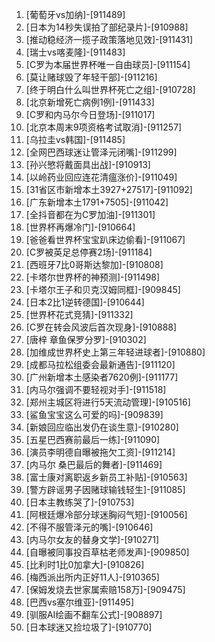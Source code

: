 
1. [葡萄牙vs加纳]-[911489]
1. [日本为14秒失误拍了部纪录片]-[910988]
1. [推动稳经济一揽子政策落地见效]-[911431]
1. [瑞士vs喀麦隆]-[911483]
1. [C罗为本届世界杯唯一自由球员]-[911154]
1. [莫让赌球毁了年轻干部]-[911216]
1. [终于明白什么叫世界杯死亡之组]-[910728]
1. [北京新增死亡病例1例]-[911433]
1. [C罗和内马尔今日登场]-[911017]
1. [北京本周末9项资格考试取消]-[911257]
1. [乌拉圭vs韩国]-[911485]
1. [全网巴西球迷让管泽元闭嘴]-[911299]
1. [孙兴慜将戴面具出战]-[910913]
1. [以岭药业回应连花清瘟涨价]-[911049]
1. [31省区市新增本土3927+27517]-[911092]
1. [广东新增本土1791+7505]-[911042]
1. [全抖音都在为C罗加油]-[911301]
1. [世界杯再爆冷门]-[910664]
1. [爸爸看世界杯宝宝趴床边偷看]-[911067]
1. [C罗被英足总停赛2场]-[911184]
1. [西班牙7比0哥斯达黎加]-[910808]
1. [卡塔尔世界杯的神预测]-[911498]
1. [卡塔尔王子和贝克汉姆同框]-[909845]
1. [日本2比1逆转德国]-[910644]
1. [世界杯花式竞猜]-[911332]
1. [C罗在转会风波后首次现身]-[910888]
1. [唐梓 章鱼保罗分罗]-[910302]
1. [加维成世界杯史上第三年轻进球者]-[910880]
1. [成都马拉松组委会最新通告]-[911120]
1. [广州新增本土感染者7620例]-[911177]
1. [内马尔强调不要轻视对手]-[911518]
1. [郑州主城区将进行5天流动管理]-[910516]
1. [鲨鱼宝宝这么可爱的吗]-[909839]
1. [新娘回应临出发仍在谈生意]-[910280]
1. [五星巴西赛前最后一练]-[911090]
1. [演员李明德自曝被拖欠工资]-[911214]
1. [内马尔 桑巴最后的舞者]-[911469]
1. [富士康对离职返乡新员工补贴]-[910563]
1. [警方辟谣男子因赌球输钱轻生]-[911085]
1. [日本主教练哭了]-[910753]
1. [阿根廷爆冷部分球迷胸闷气短]-[910056]
1. [不得不服管泽元的嘴]-[910646]
1. [内马尔女友的替身文学]-[910271]
1. [自曝被同事投百草枯老师发声]-[909850]
1. [比利时1比0加拿大]-[910826]
1. [梅西派出所内正好11人]-[910365]
1. [保姆发烧去世家属索赔158万]-[909475]
1. [巴西vs塞尔维亚]-[911495]
1. [驯服AI绘画不翻车公式]-[908897]
1. [日本球迷又捡垃圾了]-[910770]